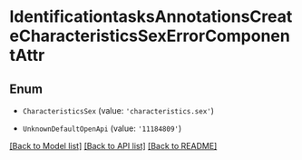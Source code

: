 # IdentificationtasksAnnotationsCreateCharacteristicsSexErrorComponentAttr


## Enum

* `CharacteristicsSex` (value: `'characteristics.sex'`)

* `UnknownDefaultOpenApi` (value: `'11184809'`)

[[Back to Model list]](../README.md#documentation-for-models) [[Back to API list]](../README.md#documentation-for-api-endpoints) [[Back to README]](../README.md)
